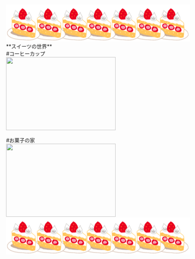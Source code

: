 
<img src="ケーキ.png" width="800" height="100"/>
**スイーツの世界**<br>
#コーヒーカップ<br>
<img src="カップpng" width="300" height="200"/>

#お菓子の家<br>
<img src="家.png" width="300" height="200"/>
<img src="ケーキ.png" width="800" height="100"/>

